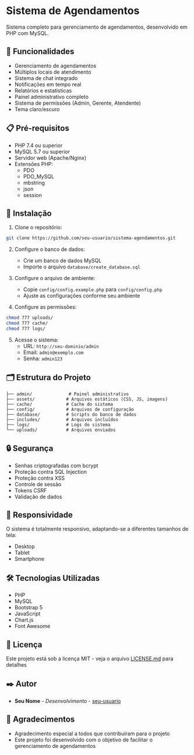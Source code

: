 # Sistema de Agendamentos

Sistema completo para gerenciamento de agendamentos, desenvolvido em PHP com MySQL.

## 🚀 Funcionalidades

- Gerenciamento de agendamentos
- Múltiplos locais de atendimento
- Sistema de chat integrado
- Notificações em tempo real
- Relatórios e estatísticas
- Painel administrativo completo
- Sistema de permissões (Admin, Gerente, Atendente)
- Tema claro/escuro

## 📋 Pré-requisitos

- PHP 7.4 ou superior
- MySQL 5.7 ou superior
- Servidor web (Apache/Nginx)
- Extensões PHP:
  - PDO
  - PDO_MySQL
  - mbstring
  - json
  - session

## 🔧 Instalação

1. Clone o repositório:
```bash
git clone https://github.com/seu-usuario/sistema-agendamentos.git
```

2. Configure o banco de dados:
   - Crie um banco de dados MySQL
   - Importe o arquivo `database/create_database.sql`

3. Configure o arquivo de ambiente:
   - Copie `config/config.example.php` para `config/config.php`
   - Ajuste as configurações conforme seu ambiente

4. Configure as permissões:
```bash
chmod 777 uploads/
chmod 777 cache/
chmod 777 logs/
```

5. Acesse o sistema:
   - URL: `http://seu-dominio/admin`
   - Email: `admin@exemplo.com`
   - Senha: `admin123`

## 🗂️ Estrutura do Projeto

```
├── admin/              # Painel administrativo
├── assets/            # Arquivos estáticos (CSS, JS, imagens)
├── cache/             # Cache do sistema
├── config/            # Arquivos de configuração
├── database/          # Scripts do banco de dados
├── includes/          # Arquivos incluídos
├── logs/              # Logs do sistema
└── uploads/           # Arquivos enviados
```

## 🔒 Segurança

- Senhas criptografadas com bcrypt
- Proteção contra SQL Injection
- Proteção contra XSS
- Controle de sessão
- Tokens CSRF
- Validação de dados

## 📱 Responsividade

O sistema é totalmente responsivo, adaptando-se a diferentes tamanhos de tela:
- Desktop
- Tablet
- Smartphone

## 🛠️ Tecnologias Utilizadas

- PHP
- MySQL
- Bootstrap 5
- JavaScript
- Chart.js
- Font Awesome

## 📄 Licença

Este projeto está sob a licença MIT - veja o arquivo [LICENSE.md](LICENSE.md) para detalhes

## ✒️ Autor

* **Seu Nome** - *Desenvolvimento* - [seu-usuario](https://github.com/seu-usuario)

## 🎁 Agradecimentos

* Agradecimento especial a todos que contribuíram para o projeto
* Este projeto foi desenvolvido com o objetivo de facilitar o gerenciamento de agendamentos 